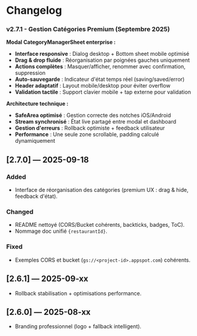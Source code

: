# Changelog

### v2.7.1 - Gestion Catégories Premium (Septembre 2025)

**Modal CategoryManagerSheet enterprise :**

- **Interface responsive** : Dialog desktop + Bottom sheet mobile optimisé
- **Drag & drop fluide** : Réorganisation par poignées gauches uniquement
- **Actions complètes** : Masquer/afficher, renommer avec confirmation, suppression
- **Auto-sauvegarde** : Indicateur d'état temps réel (saving/saved/error)
- **Header adaptatif** : Layout mobile/desktop pour éviter overflow
- **Validation tactile** : Support clavier mobile + tap externe pour validation

**Architecture technique :**

- **SafeArea optimisé** : Gestion correcte des notches iOS/Android
- **Stream synchronisé** : État live partagé entre modal et dashboard
- **Gestion d'erreurs** : Rollback optimiste + feedback utilisateur
- **Performance** : Une seule zone scrollable, padding calculé dynamiquement

## [2.7.0] — 2025-09-18

### Added

- Interface de réorganisation des catégories (premium UX : drag & hide, feedback d'état).

### Changed

- README nettoyé (CORS/Bucket cohérents, backticks, badges, ToC).
- Nommage doc unifié `{restaurantId}`.

### Fixed

- Exemples CORS et bucket (`gs://<project-id>.appspot.com`) cohérents.

## [2.6.1] — 2025-09-xx

- Rollback stabilisation + optimisations performance.

## [2.6.0] — 2025-08-xx

- Branding professionnel (logo + fallback intelligent).
